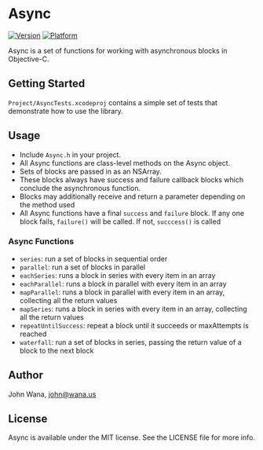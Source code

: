 # Async

[![Version](http://cocoapod-badges.herokuapp.com/v/async/badge.png)](http://cocoadocs.org/docsets/async)
[![Platform](http://cocoapod-badges.herokuapp.com/p/async/badge.png)](http://cocoadocs.org/docsets/async)

Async is a set of functions for working with asynchronous blocks in Objective-C.

## Getting Started

`Project/AsyncTests.xcodeproj` contains a simple set of tests that demonstrate how to use the library.

## Usage

* Include `Async.h` in your project.
* All Async functions are class-level methods on the Async object.
* Sets of blocks are passed in as an NSArray.
* These blocks always have success and failure callback blocks which conclude the asynchronous function.
* Blocks may additionally receive and return a parameter depending on the method used
* All Async functions have a final `success` and `failure` block. If any one block fails, `failure()` will be called. If not, `succcess()` is called

### Async Functions

* `series`: run a set of blocks in sequential order
* `parallel`: run a set of blocks in parallel
* `eachSeries`: runs a block in series with every item in an array
* `eachParallel`: runs a block in parallel with every item in an array
* `mapParallel`: runs a block in parallel with every item in an array, collecting all the return values
* `mapSeries`: runs a block in series with every item in an array, collecting all the return values
* `repeatUntilSuccess`: repeat a block until it succeeds or maxAttempts is reached
* `waterfall`: run a set of blocks in series, passing the return value of a block to the next block

## Author
 
John Wana, john@wana.us

## License

Async is available under the MIT license. See the LICENSE file for more info.
